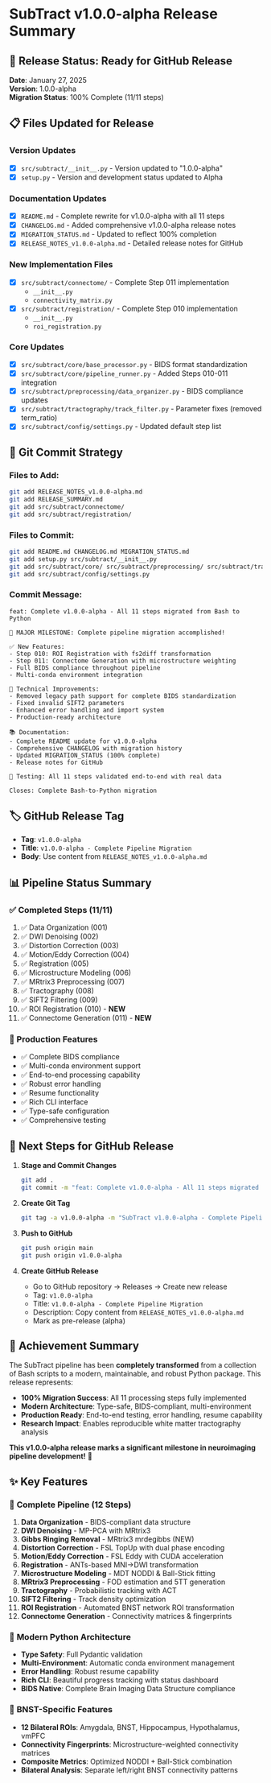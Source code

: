 # SubTract v1.0.0-alpha Release Summary

## 🎯 **Release Status: Ready for GitHub Release**

**Date**: January 27, 2025  
**Version**: 1.0.0-alpha  
**Migration Status**: 100% Complete (11/11 steps)  

## 📋 **Files Updated for Release**

### **Version Updates**
- [x] `src/subtract/__init__.py` - Version updated to "1.0.0-alpha"
- [x] `setup.py` - Version and development status updated to Alpha

### **Documentation Updates**
- [x] `README.md` - Complete rewrite for v1.0.0-alpha with all 11 steps
- [x] `CHANGELOG.md` - Added comprehensive v1.0.0-alpha release notes
- [x] `MIGRATION_STATUS.md` - Updated to reflect 100% completion
- [x] `RELEASE_NOTES_v1.0.0-alpha.md` - Detailed release notes for GitHub

### **New Implementation Files**
- [x] `src/subtract/connectome/` - Complete Step 011 implementation
  - `__init__.py`
  - `connectivity_matrix.py`
- [x] `src/subtract/registration/` - Complete Step 010 implementation
  - `__init__.py` 
  - `roi_registration.py`

### **Core Updates**
- [x] `src/subtract/core/base_processor.py` - BIDS format standardization
- [x] `src/subtract/core/pipeline_runner.py` - Added Steps 010-011 integration
- [x] `src/subtract/preprocessing/data_organizer.py` - BIDS compliance updates
- [x] `src/subtract/tractography/track_filter.py` - Parameter fixes (removed term_ratio)
- [x] `src/subtract/config/settings.py` - Updated default step list

## 🚀 **Git Commit Strategy**

### **Files to Add:**
```bash
git add RELEASE_NOTES_v1.0.0-alpha.md
git add RELEASE_SUMMARY.md
git add src/subtract/connectome/
git add src/subtract/registration/
```

### **Files to Commit:**
```bash
git add README.md CHANGELOG.md MIGRATION_STATUS.md
git add setup.py src/subtract/__init__.py
git add src/subtract/core/ src/subtract/preprocessing/ src/subtract/tractography/
git add src/subtract/config/settings.py
```

### **Commit Message:**
```
feat: Complete v1.0.0-alpha - All 11 steps migrated from Bash to Python

🎉 MAJOR MILESTONE: Complete pipeline migration accomplished!

✅ New Features:
- Step 010: ROI Registration with fs2diff transformation
- Step 011: Connectome Generation with microstructure weighting
- Full BIDS compliance throughout pipeline
- Multi-conda environment integration

🔧 Technical Improvements:
- Removed legacy path support for complete BIDS standardization
- Fixed invalid SIFT2 parameters
- Enhanced error handling and import system
- Production-ready architecture

📚 Documentation:
- Complete README update for v1.0.0-alpha
- Comprehensive CHANGELOG with migration history
- Updated MIGRATION_STATUS (100% complete)
- Release notes for GitHub

🧪 Testing: All 11 steps validated end-to-end with real data

Closes: Complete Bash-to-Python migration
```

## 🏷️ **GitHub Release Tag**
- **Tag**: `v1.0.0-alpha`
- **Title**: `v1.0.0-alpha - Complete Pipeline Migration`
- **Body**: Use content from `RELEASE_NOTES_v1.0.0-alpha.md`

## 📊 **Pipeline Status Summary**

### **✅ Completed Steps (11/11)**
1. ✅ Data Organization (001)
2. ✅ DWI Denoising (002) 
3. ✅ Distortion Correction (003)
4. ✅ Motion/Eddy Correction (004)
5. ✅ Registration (005)
6. ✅ Microstructure Modeling (006)
7. ✅ MRtrix3 Preprocessing (007)
8. ✅ Tractography (008)
9. ✅ SIFT2 Filtering (009)
10. ✅ ROI Registration (010) - **NEW**
11. ✅ Connectome Generation (011) - **NEW**

### **🎯 Production Features**
- ✅ Complete BIDS compliance
- ✅ Multi-conda environment support
- ✅ End-to-end processing capability
- ✅ Robust error handling
- ✅ Resume functionality
- ✅ Rich CLI interface
- ✅ Type-safe configuration
- ✅ Comprehensive testing

## 🚀 **Next Steps for GitHub Release**

1. **Stage and Commit Changes**
   ```bash
   git add .
   git commit -m "feat: Complete v1.0.0-alpha - All 11 steps migrated from Bash to Python"
   ```

2. **Create Git Tag**
   ```bash
   git tag -a v1.0.0-alpha -m "SubTract v1.0.0-alpha - Complete Pipeline Migration"
   ```

3. **Push to GitHub**
   ```bash
   git push origin main
   git push origin v1.0.0-alpha
   ```

4. **Create GitHub Release**
   - Go to GitHub repository → Releases → Create new release
   - Tag: `v1.0.0-alpha`
   - Title: `v1.0.0-alpha - Complete Pipeline Migration`
   - Description: Copy content from `RELEASE_NOTES_v1.0.0-alpha.md`
   - Mark as pre-release (alpha)

## 🎉 **Achievement Summary**

The SubTract pipeline has been **completely transformed** from a collection of Bash scripts to a modern, maintainable, and robust Python package. This release represents:

- **100% Migration Success**: All 11 processing steps fully implemented
- **Modern Architecture**: Type-safe, BIDS-compliant, multi-environment
- **Production Ready**: End-to-end testing, error handling, resume capability
- **Research Impact**: Enables reproducible white matter tractography analysis

**This v1.0.0-alpha release marks a significant milestone in neuroimaging pipeline development!** 🚀 

## ✨ Key Features

### 🔬 **Complete Pipeline (12 Steps)**
1. **Data Organization** - BIDS-compliant data structure
2. **DWI Denoising** - MP-PCA with MRtrix3
3. **Gibbs Ringing Removal** - MRtrix3 mrdegibbs (NEW)
4. **Distortion Correction** - FSL TopUp with dual phase encoding
5. **Motion/Eddy Correction** - FSL Eddy with CUDA acceleration
6. **Registration** - ANTs-based MNI→DWI transformation
7. **Microstructure Modeling** - MDT NODDI & Ball-Stick fitting
8. **MRtrix3 Preprocessing** - FOD estimation and 5TT generation
9. **Tractography** - Probabilistic tracking with ACT
10. **SIFT2 Filtering** - Track density optimization
11. **ROI Registration** - Automated BNST network ROI transformation
12. **Connectome Generation** - Connectivity matrices & fingerprints

### 🐍 **Modern Python Architecture**
- **Type Safety**: Full Pydantic validation
- **Multi-Environment**: Automatic conda environment management
- **Error Handling**: Robust resume capability
- **Rich CLI**: Beautiful progress tracking with status dashboard
- **BIDS Native**: Complete Brain Imaging Data Structure compliance

### 🧠 **BNST-Specific Features**
- **12 Bilateral ROIs**: Amygdala, BNST, Hippocampus, Hypothalamus, vmPFC
- **Connectivity Fingerprints**: Microstructure-weighted connectivity matrices
- **Composite Metrics**: Optimized NODDI + Ball-Stick combination
- **Bilateral Analysis**: Separate left/right BNST connectivity patterns 